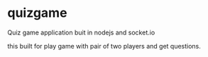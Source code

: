 # quizgame

Quiz game application buit in nodejs and socket.io

this built for play game with pair of two players and get questions.


